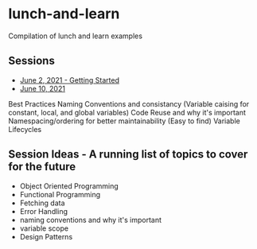 # lunch-and-learn
Compilation of lunch and learn examples

## Sessions
* [June 2, 2021 - Getting Started](https://github.com/irwinseating/lunch-and-learn/tree/main/June%202%202021)
* [June 10, 2021](https://github.com/irwinseating/lunch-and-learn/tree/main/June%2010%202021)


Best Practices
Naming Conventions and consistancy (Variable caising for constant, local, and global variables)
Code Reuse and why it's important
Namespacing/ordering for better maintainability (Easy to find)
Variable Lifecycles







## Session Ideas - A running list of topics to cover for the future
* Object Oriented Programming
* Functional Programming
* Fetching data
* Error Handling
* naming conventions and why it's important
* variable scope 
* Design Patterns